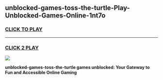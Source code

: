 
## unblocked-games-toss-the-turtle-Play-Unblocked-Games-Online-1nt7o
<h3>
<a href="https://premium76.site?title=unblocked-games-toss-the-turtle&ref=25A">CLICK TO PLAY</a></h3>
<hr>

<h3>
<a href="https://premium76.site?title=unblocked-games-toss-the-turtle&ref=25A">CLICK 2 PLAY</a>
  
</h3>

<a href="https://premium76.site?title=unblocked-games-toss-the-turtle&ref=25A"><img src="https://clearcache.store/games.png"></a>


**unblocked-games-toss-the-turtle games unblocked: Your Gateway to Fun and Accessible Online Gaming**

